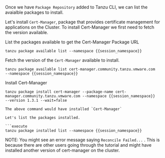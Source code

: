 Once we have `Package Repository` added to Tanzu CLI, we can list the avaialble packages to install.

Let's install `Cert-Manager`, package  that provides certificate management for applications on the Cluster. To install Cert-Manager we first need to fetch the version available.

List the packages available to get the Cert-Manager Package URL

```execute
tanzu package available list --namespace {{session_namespace}}
```

Fetch the version of the `Cert-Manager` available to install.

```execute
tanzu package available list cert-manager.community.tanzu.vmware.com  --namespace {{session_namespace}}
```

Install Cert-Manager

```execute
tanzu package install cert-manager --package-name cert-manager.community.tanzu.vmware.com --namespace {{session_namespace}}  --version 1.3.1 --wait=false

The above command would have installed `Cert-Manager`

Let's list the packages installed.

```execute
tanzu package installed list --namespace {{session_namespace}}
```
NOTE: You might see an error message saying `Reconcile Failed...` . This is because there are other users going through the tutorial and might have installed another version of cert-manager on the cluster.

